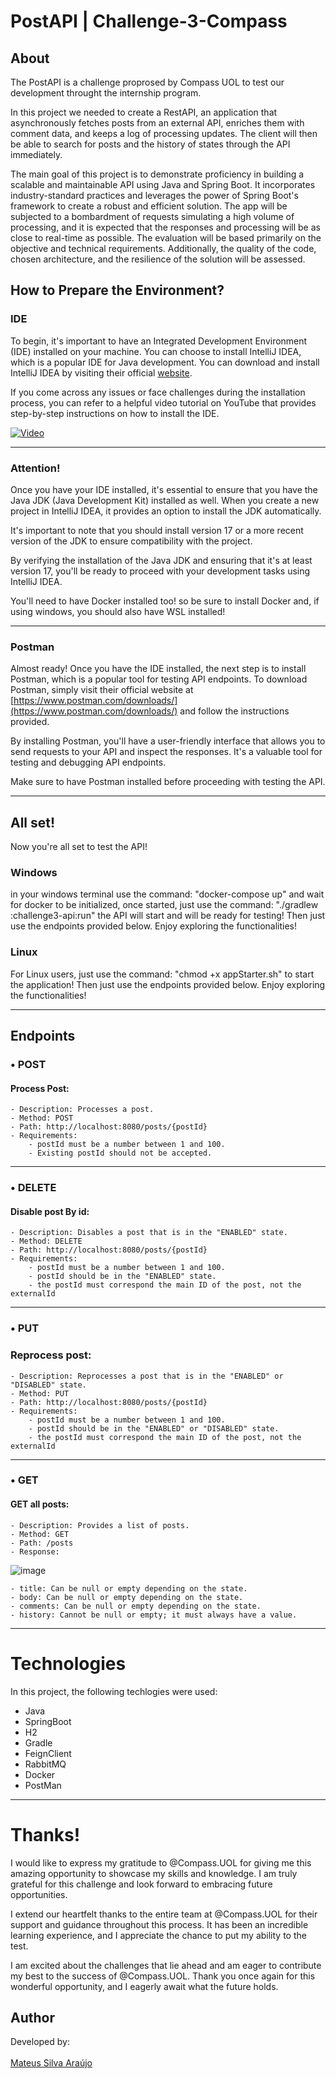 # PostAPI | Challenge-3-Compass

## About

The PostAPI is a challenge proprosed by Compass UOL to test our development throught the internship program.

In this project we needed to create a RestAPI, an application that asynchronously fetches posts from an external API, enriches them with comment data, and keeps a log of processing updates. The client will then be able to search for posts and the history of states through the API immediately.

The main goal of this project is to demonstrate proficiency in building a scalable and maintainable API using Java and Spring Boot. 
It incorporates industry-standard practices and leverages the power of Spring Boot's framework to create a robust and efficient solution. 
The app will be subjected to a bombardment of requests simulating a high volume of processing, and it is expected that the responses and processing will be as close to real-time as possible. 
The evaluation will be based primarily on the objective and technical requirements. Additionally, the quality of the code, chosen architecture, and the resilience of the solution will be assessed.


## How to Prepare the Environment?

### IDE

To begin, it's important to have an Integrated Development Environment (IDE) installed on your machine. You can choose to install IntelliJ IDEA, 
which is a popular IDE for Java development. You can download and install IntelliJ IDEA by visiting their official [website](https://www.jetbrains.com/idea/download/).

If you come across any issues or face challenges during the installation process, you can refer to a helpful video tutorial on YouTube that provides step-by-step instructions on how to install the IDE.

[![Video](https://i.ytimg.com/vi/viNG3VVnzFE/hq720.jpg)](https://www.youtube.com/watch?v=viNG3VVnzFE)

---

### Attention!

Once you have your IDE installed, it's essential to ensure that you have the Java JDK (Java Development Kit) installed as well. When you create a new project in IntelliJ IDEA, it provides an option to install the JDK automatically.

It's important to note that you should install version 17 or a more recent version of the JDK to ensure compatibility with the project.

By verifying the installation of the Java JDK and ensuring that it's at least version 17, you'll be ready to proceed with your development tasks using IntelliJ IDEA.

You'll need to have Docker installed too! so be sure to install Docker and, if using windows, you should also have WSL installed!


---

### Postman

Almost ready! Once you have the IDE installed, the next step is to install Postman, which is a popular tool for testing API endpoints. To download Postman, simply visit their official website at [https://www.postman.com/downloads/](https://www.postman.com/downloads/) and follow the instructions provided.

By installing Postman, you'll have a user-friendly interface that allows you to send requests to your API and inspect the responses. It's a valuable tool for testing and debugging API endpoints.

Make sure to have Postman installed before proceeding with testing the API.  

---

## All set!

Now you're all set to test the API!

### Windows

in your windows terminal use the command: "docker-compose up" and wait for docker to be initialized, once started, just use the command: "./gradlew :challenge3-api:run" the API will start and will be ready for testing!
Then just use the endpoints provided below. Enjoy exploring the functionalities!

### Linux

For Linux users, just use the command: "chmod +x appStarter.sh" to start the application!
Then just use the endpoints provided below. Enjoy exploring the functionalities!

---

## Endpoints

### • POST

#### Process Post: 

    - Description: Processes a post.
    - Method: POST
    - Path: http://localhost:8080/posts/{postId}
    - Requirements:
        - postId must be a number between 1 and 100.
        - Existing postId should not be accepted.
        
---

### • DELETE

#### Disable post By id:

    - Description: Disables a post that is in the "ENABLED" state.
    - Method: DELETE
    - Path: http://localhost:8080/posts/{postId}
    - Requirements:
        - postId must be a number between 1 and 100.
        - postId should be in the "ENABLED" state.
        - the postId must correspond the main ID of the post, not the externalId

---

### • PUT

### Reprocess post:

    - Description: Reprocesses a post that is in the "ENABLED" or "DISABLED" state.
    - Method: PUT
    - Path: http://localhost:8080/posts/{postId}
    - Requirements:
        - postId must be a number between 1 and 100.
        - postId should be in the "ENABLED" or "DISABLED" state.
        - the postId must correspond the main ID of the post, not the externalId

---

### • GET

#### GET all posts:

    - Description: Provides a list of posts.
    - Method: GET
    - Path: /posts
    - Response:
![image](https://legend-nightshade-bd0.notion.site/image/https%3A%2F%2Fs3-us-west-2.amazonaws.com%2Fsecure.notion-static.com%2Fe6c2fec6-e9ff-41e2-bac4-41a001f157f9%2FImage2.png?table=block&id=d04294e7-28e8-4b19-93da-23f14595d087&spaceId=1278aaea-06ee-4326-9268-d987610c5c1c&width=2000&userId=&cache=v2)

    - title: Can be null or empty depending on the state.
    - body: Can be null or empty depending on the state.
    - comments: Can be null or empty depending on the state.
    - history: Cannot be null or empty; it must always have a value.
    
---

# Technologies

In this project, the following techlogies were used:

- Java
- SpringBoot
- H2
- Gradle
- FeignClient
- RabbitMQ
- Docker
- PostMan

---

# Thanks!

I would like to express my gratitude to @Compass.UOL for giving me this amazing opportunity to showcase my skills and knowledge. I am truly grateful for this challenge and look forward to embracing future opportunities.

I extend our heartfelt thanks to the entire team at @Compass.UOL for their support and guidance throughout this process. It has been an incredible learning experience, and I appreciate the chance to put my ability to the test.

I am excited about the challenges that lie ahead and am eager to contribute my best to the success of @Compass.UOL. Thank you once again for this wonderful opportunity, and I eagerly await what the future holds.


## Author

Developed by:<br><br>
<a href="https://www.linkedin.com/in/mateus-silva-ara%C3%BAjo-187586217/">Mateus Silva Araújo</a>
